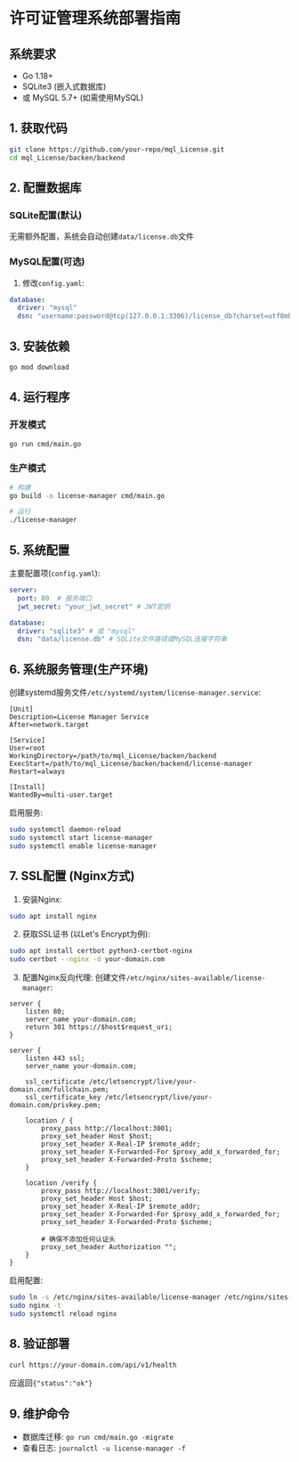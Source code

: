 # 许可证管理系统部署指南

## 系统要求
- Go 1.18+
- SQLite3 (嵌入式数据库)
- 或 MySQL 5.7+ (如需使用MySQL)

## 1. 获取代码
```bash
git clone https://github.com/your-repo/mql_License.git
cd mql_License/backen/backend
```

## 2. 配置数据库
### SQLite配置(默认)
无需额外配置，系统会自动创建`data/license.db`文件

### MySQL配置(可选)
1. 修改`config.yaml`:
```yaml
database:
  driver: "mysql"
  dsn: "username:password@tcp(127.0.0.1:3306)/license_db?charset=utf8mb4&parseTime=True&loc=Local"
```

## 3. 安装依赖
```bash
go mod download
```

## 4. 运行程序
### 开发模式
```bash
go run cmd/main.go
```

### 生产模式
```bash
# 构建
go build -o license-manager cmd/main.go

# 运行
./license-manager
```

## 5. 系统配置
主要配置项(`config.yaml`):
```yaml
server:
  port: 80  # 服务端口
  jwt_secret: "your_jwt_secret" # JWT密钥

database:
  driver: "sqlite3" # 或 "mysql"
  dsn: "data/license.db" # SQLite文件路径或MySQL连接字符串
```

## 6. 系统服务管理(生产环境)
创建systemd服务文件`/etc/systemd/system/license-manager.service`:
```
[Unit]
Description=License Manager Service
After=network.target

[Service]
User=root
WorkingDirectory=/path/to/mql_License/backen/backend
ExecStart=/path/to/mql_License/backen/backend/license-manager
Restart=always

[Install]
WantedBy=multi-user.target
```

启用服务:
```bash
sudo systemctl daemon-reload
sudo systemctl start license-manager
sudo systemctl enable license-manager
```

## 7. SSL配置 (Nginx方式)
1. 安装Nginx:
```bash
sudo apt install nginx
```

2. 获取SSL证书 (以Let's Encrypt为例):
```bash
sudo apt install certbot python3-certbot-nginx
sudo certbot --nginx -d your-domain.com
```

3. 配置Nginx反向代理:
创建文件`/etc/nginx/sites-available/license-manager`:
```
server {
    listen 80;
    server_name your-domain.com;
    return 301 https://$host$request_uri;
}

server {
    listen 443 ssl;
    server_name your-domain.com;

    ssl_certificate /etc/letsencrypt/live/your-domain.com/fullchain.pem;
    ssl_certificate_key /etc/letsencrypt/live/your-domain.com/privkey.pem;

    location / {
        proxy_pass http://localhost:3001;
        proxy_set_header Host $host;
        proxy_set_header X-Real-IP $remote_addr;
        proxy_set_header X-Forwarded-For $proxy_add_x_forwarded_for;
        proxy_set_header X-Forwarded-Proto $scheme;
    }

    location /verify {
        proxy_pass http://localhost:3001/verify;
        proxy_set_header Host $host;
        proxy_set_header X-Real-IP $remote_addr;
        proxy_set_header X-Forwarded-For $proxy_add_x_forwarded_for;
        proxy_set_header X-Forwarded-Proto $scheme;
        
        # 确保不添加任何认证头
        proxy_set_header Authorization "";
    }
}
```

启用配置:
```bash
sudo ln -s /etc/nginx/sites-available/license-manager /etc/nginx/sites-enabled/
sudo nginx -t
sudo systemctl reload nginx
```

## 8. 验证部署
```bash
curl https://your-domain.com/api/v1/health
```
应返回`{"status":"ok"}`

## 9. 维护命令
- 数据库迁移: `go run cmd/main.go -migrate`
- 查看日志: `journalctl -u license-manager -f`

